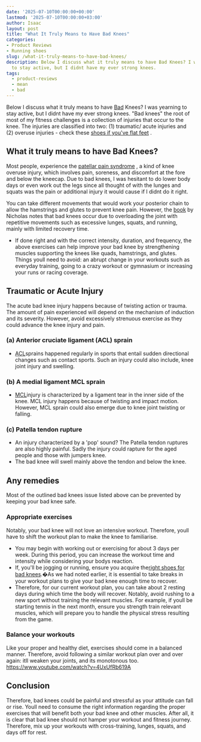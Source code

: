 ```yaml
---
date: '2025-07-10T00:00:00+00:00'
lastmod: '2025-07-10T00:00:00+03:00'
author: Isaac
layout: post
title: "What It Truly Means to Have Bad Knees"
categories:
- Product Reviews
- Running shoes
slug: /what-it-truly-means-to-have-bad-knees/
description: Below I discuss what it truly means to have Bad Knees? I was yearning
  to stay active, but I didnt have my ever strong knees.
tags: 
  - product-reviews
  - mean
  - bad
---
```

Below I discuss what it truly means to have [Bad](/posts/best-running-shoes-for-bad-knees/) Knees? I was yearning to stay active, but I didnt have my ever strong knees.
"Bad knees"  the root of most of my fitness challenges  is a collection of injuries that occur to the knee.
The injuries are classified into two: (1) traumatic/ acute injuries and (2) overuse injuries - check these
[shoes if you've flat feet](https://pestpolicy.com/best-walking-shoes-for-men-with-flat-feet/)
.
## What it truly means to have Bad Knees?
Most people, experience the
[patellar pain syndrome](https://en.wikipedia.org/wiki/Patellofemoral_pain_syndrome)
, a kind of knee overuse injury, which involves pain, soreness, and discomfort at the fore and below the kneecap.
Due to bad knees, I was hesitant to do lower body days or even work out the legs since all thought of with the lunges and squats was the pain or additional injury it would cause if I didnt do it right.

You can take different movements that would work your posterior chain to allow the hamstrings and glutes to prevent knee pain.
However, the
[book](https://www.amazon.com/FrameWork-Knee-6-Step-Preventing-Injury/dp/1605295930/ref=as_li_ss_tl?&ascsub&linkCode=ll1&tag=p-policy-20&linkId=873671e9e1be6d13419f783a68892104)
by Nicholas notes that bad knees occur due to overloading the joint with repetitive movements such as excessive lunges, squats, and running, mainly with limited recovery time.
- If done right and with the correct intensity, duration, and frequency, the above exercises can help improve your bad knee by strengthening muscles supporting the knees like quads, hamstrings, and glutes.
Things youll need to avoid: an abrupt change in your workouts such as everyday training, going to a crazy workout or gymnasium or increasing your runs or racing coverage.
## Traumatic or Acute Injury
The acute bad knee injury happens because of twisting action or trauma. The amount of pain experienced will depend on the mechanism of induction and its severity. However, avoid excessively strenuous exercise as they could advance the knee injury and pain.
### (a) Anterior cruciate ligament (ACL) sprain
- [ACL](https://en.wikipedia.org/wiki/Anterior_cruciate_ligament_injury)sprains happened regularly in sports that entail sudden directional changes such as contact sports. Such an injury could also include, knee joint injury and swelling.
### (b) A medial ligament MCL sprain
- [MCL](https://en.wikipedia.org/wiki/Medial_collateral_ligament)injury is characterized by a ligament tear in the inner side of the knee. MCL injury happens because of twisting and impact motion. However, MCL sprain could also emerge due to knee joint twisting or falling.
### (c) Patella tendon rupture
- An injury characterized by a 'pop' sound? The Patella tendon ruptures are also highly painful. Sadly the injury could rapture for the aged people and those with jumpers knee.
- The bad knee will swell mainly above the tendon and below the knee.
## Any remedies
Most of the outlined bad knees issue listed above can be prevented by keeping your bad knee safe.
### Appropriate exercises
Notably, your bad knee will not love an intensive workout. Therefore, youll have to shift the workout plan to make the knee to familiarise.
- You may begin with working out or exercising for about 3 days per week. During this period, you can increase the workout time and intensity while considering your bodys reaction.
- If, you'll be jogging or running, ensure you acquire the[right shoes for bad knees](https://pestpolicy.com/best-running-shoes-for-bad-knees/).�As we had noted earlier, it is essential to take breaks in your workout plans to give your bad knee enough time to recover.
- Therefore, for our current workout plan, you can take about 2 resting days during which time the body will recover.
Notably, avoid rushing to a new sport without training the relevant muscles. For example, if youll be starting tennis in the next month, ensure you strength train relevant muscles, which will prepare you to handle the physical stress resulting from the game.
### Balance your workouts
Like your proper and healthy diet, exercises should come in a balanced manner. Therefore, avoid following a similar workout plan over and over again: itll weaken your joints, and its monotonous too.
https://www.youtube.com/watch?v=4UxUfRb619A
## Conclusion
Therefore, bad knees could be painful and stressful as your attitude can fall or rise. Youll need to consume the right information regarding the proper exercises that will benefit both your bad knee and other muscles.
After all, it is clear that bad knee should not hamper your workout and fitness journey. Therefore, mix up your workouts with cross-training, lunges, squats, and days off for rest.
